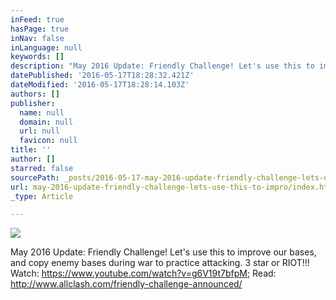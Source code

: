 ```yaml
---
inFeed: true
hasPage: true
inNav: false
inLanguage: null
keywords: []
description: "May 2016 Update: Friendly Challenge! Let's use this to improve our bases, and copy enemy bases during war to practice attacking. 3 star or RIOT!!! Watch: https://www.youtube.com/watch?v=g6V19t7bfpM; Read: http://www.allclash.com/friendly-challenge-announced/"
datePublished: '2016-05-17T18:28:32.421Z'
dateModified: '2016-05-17T18:28:14.103Z'
authors: []
publisher:
  name: null
  domain: null
  url: null
  favicon: null
title: ''
author: []
starred: false
sourcePath: _posts/2016-05-17-may-2016-update-friendly-challenge-lets-use-this-to-impro.md
url: may-2016-update-friendly-challenge-lets-use-this-to-impro/index.html
_type: Article

---
```

![](https://the-grid-user-content.s3-us-west-2.amazonaws.com/b57133e1-4979-4cf9-bb38-7b9f490eb7b1.jpg)

May 2016 Update: Friendly Challenge! Let's use this to improve our bases, and copy enemy bases during war to practice attacking. 3 star or RIOT!!! Watch: https://www.youtube.com/watch?v=g6V19t7bfpM; Read: http://www.allclash.com/friendly-challenge-announced/